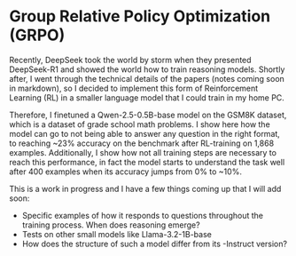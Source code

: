 # Group Relative Policy Optimization (GRPO)

Recently, DeepSeek took the world by storm when they presented DeepSeek-R1 and showed the world how to train reasoning models.
Shortly after, I went through the technical details of the papers (notes coming soon in markdown), so I decided
to implement this form of Reinforcement Learning (RL) in a smaller language model that I could train in my home PC.

Therefore, I finetuned a Qwen-2.5-0.5B-base model on the GSM8K dataset, which is a dataset of grade school math problems. 
I show here how the model can go to not being able to answer any question in the right format, to reaching ~23% accuracy on the benchmark after RL-training on 1,868 examples.
Additionally, I show how not all training steps are necessary to reach this performance, in fact the model starts to understand the task well after 400 examples when its accuracy jumps from 0% to ~10%.

This is a work in progress and I have a few things coming up that I will add soon:
- Specific examples of how it responds to questions throughout the training process. When does reasoning emerge?
- Tests on other small models like Llama-3.2-1B-base
- How does the structure of such a model differ from its -Instruct version?
